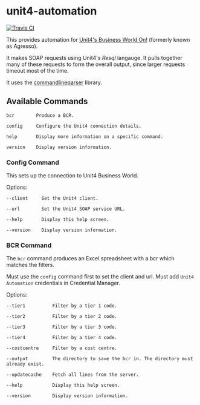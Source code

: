 # unit4-automation

[![Travis CI](https://travis-ci.org/tomcsmith1990/unit4-automation.svg?branch=master)](https://travis-ci.org/tomcsmith1990/unit4-automation)

This provides automation for [Unit4's Business World On!](https://www.unit4.com/uki/applications/erp/business-world) (formerly known as Agresso).

It makes SOAP requests using Unit4's _Resql_ langauge. It pulls together many of these requests to form the overall output, since larger requests timeout most of the time.

It uses the [commandlineparser](https://github.com/commandlineparser/commandline/wiki) library.

## Available Commands

```
bcr        Produce a BCR.

config     Configure the Unit4 connection details.

help       Display more information on a specific command.

version    Display version information.
```

### Config Command

This sets up the connection to Unit4 Business World.

Options:
```
--client     Set the Unit4 client.

--url        Set the Unit4 SOAP service URL.

--help       Display this help screen.

--version    Display version information.
```

### BCR Command

The `bcr` command produces an Excel spreadsheet with a bcr which matches the filters.

Must use the `config` command first to set the client and url.
Must add `Unit4 Automation` credentials in Credential Manager.

Options:
```
--tier1          Filter by a tier 1 code.

--tier2          Filter by a tier 2 code.

--tier3          Filter by a tier 3 code.

--tier4          Filter by a tier 4 code.

--costcentre     Filter by a cost centre.

--output         The directory to save the bcr in. The directory must already exist.

--updatecache    Fetch all lines from the server.

--help           Display this help screen.

--version        Display version information.
```